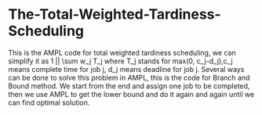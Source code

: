 # The-Total-Weighted-Tardiness-Scheduling
This is the AMPL code for total weighted tardiness scheduling, we can simplify it as 1 || \sum w_j T_j where T_j stands for max(0, c_j-d_j),c_j means complete time for job j, d_j means deadline for job j.
Several ways can be done to solve this problem in AMPL, this is the code for Branch and Bound method. We start from the end and assign one job to be completed, then we use AMPL to get the lower bound and do it again and again until we can find optimal solution.
